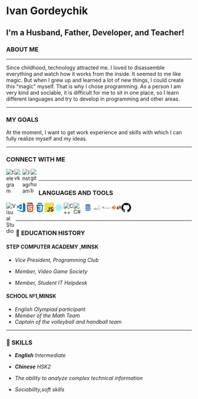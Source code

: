 # **Ivan Gordeychik**


## I'm a Husband, Father, Developer, and Teacher!



### **ABOUT ME**
---
Since childhood, technology attracted me. I loved to
disassemble everything and watch how it works from the
inside. It seemed to me like magic. But when I grew up and
learned a lot of new things, I could create this "magic" myself.
That is why I chose programming.
As a person I am very kind and sociable, it is difficult for me to
sit in one place, so I learn different languages and try to
develop in programming and other areas.


---
### **MY GOALS**
At the moment, I want to get work experience and skills with
which I can fully realize myself and my ideas.

---
### **CONNECT WITH ME**

[<img align="left" alt="telegram" width="22px" src="https://upload.wikimedia.org/wikipedia/commons/thumb/8/82/Telegram_logo.svg/1024px-Telegram_logo.svg.png" />][tg]
[<img align="left" alt="vk " width="22px" src="https://cdn.worldvectorlogo.com/logos/vk-1.svg" />][vk]
[<img align="left" alt="instagram " width="22px" src="https://upload.wikimedia.org/wikipedia/commons/thumb/9/95/Instagram_new.svg/1024px-Instagram_new.svg.png" />][inst]
[<img align="left" alt="github " width="22px" src="https://cdn.worldvectorlogo.com/logos/github-octocat.svg" />][github]

<br />

----

### **LANGUAGES AND TOOLS**
<img align="left" alt="Visual Studio" width="26px" src="https://upload.wikimedia.org/wikipedia/commons/thumb/c/cd/Visual_Studio_2017_Logo.svg/1200px-Visual_Studio_2017_Logo.svg.png" />
<img align="left" alt="Visual Studio Code" width="26px" src="https://raw.githubusercontent.com/github/explore/80688e429a7d4ef2fca1e82350fe8e3517d3494d/topics/visual-studio-code/visual-studio-code.png" />
<img align="left" alt="HTML5" width="26px" src="https://raw.githubusercontent.com/github/explore/80688e429a7d4ef2fca1e82350fe8e3517d3494d/topics/html/html.png" />
<img align="left" alt="CSS3" width="26px" src="https://raw.githubusercontent.com/github/explore/80688e429a7d4ef2fca1e82350fe8e3517d3494d/topics/css/css.png" />
<img align="left" alt="JavaScript" width="26px" src="https://raw.githubusercontent.com/github/explore/80688e429a7d4ef2fca1e82350fe8e3517d3494d/topics/javascript/javascript.png" />
<img align="left" alt="React" width="26px" src="https://raw.githubusercontent.com/github/explore/80688e429a7d4ef2fca1e82350fe8e3517d3494d/topics/react/react.png" />

<img align="left" alt="С++" width="27px" src="https://itproger.com/paid_courses/img/cpp_icon.png" />
<img align="left" alt="C#" width="26px" src="https://light1313blog.files.wordpress.com/2017/04/c-sharp-tutors-online.png?w=375" />

<img align="left" alt="SQL" width="26px" src="https://raw.githubusercontent.com/github/explore/80688e429a7d4ef2fca1e82350fe8e3517d3494d/topics/sql/sql.png" /><img align="left" alt="MySQL" width="26px" src="https://raw.githubusercontent.com/github/explore/80688e429a7d4ef2fca1e82350fe8e3517d3494d/topics/mysql/mysql.png" />
<img align="left" alt="MongoDB" width="26px" src="https://raw.githubusercontent.com/github/explore/80688e429a7d4ef2fca1e82350fe8e3517d3494d/topics/mongodb/mongodb.png" />
<img align="left" alt="Git" width="26px" src="https://raw.githubusercontent.com/github/explore/80688e429a7d4ef2fca1e82350fe8e3517d3494d/topics/git/git.png" />
<img align="left" alt="GitHub" width="26px" src="https://raw.githubusercontent.com/github/explore/78df643247d429f6cc873026c0622819ad797942/topics/github/github.png" />

<br />
<br />

---






### 📕 **EDUCATION HISTORY**

####    STEP COMPUTER ACADEMY ,MINSK ####

- *Vice President, Programming Club*

- *Member, Video Game Society*

- *Member, Student IT Helpdesk*

#### SCHOOL №1,MINSK ####

- *English Olympiad participant*
- *Member of the Math Team*
- *Сaptain of the volleyball and handball team*

---


### 📕 **SKILLS**

- ***English** Intermediate*

- ***Chinese** HSK2*

- *The ability to analyze complex
technical information*
- *Sociability,soft skills*

[tg]: https://t.me/vantig9
[github]:https://github.com/vantig
[inst]: https://www.instagram.com/vaneychik/
[vk]: https://vk.com/ivangordeychik
